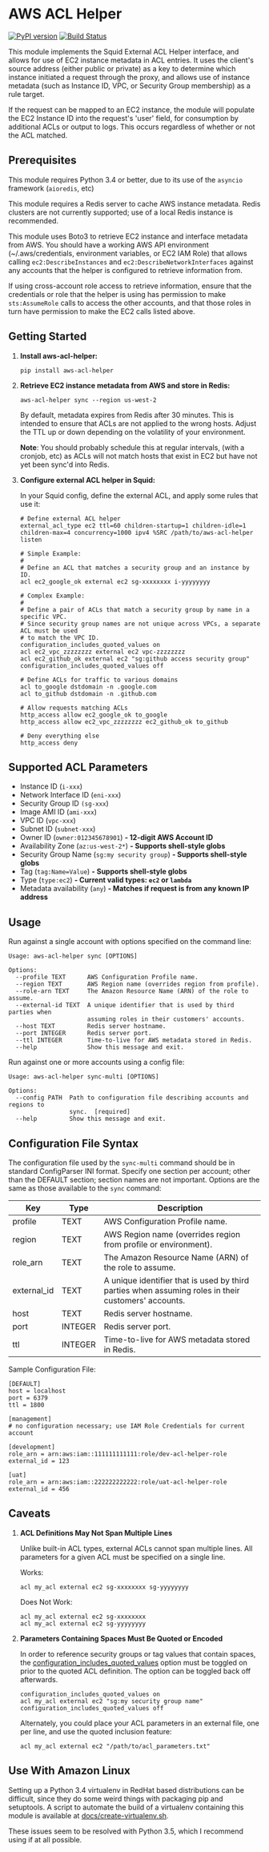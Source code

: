 AWS ACL Helper
==============
[![PyPI version](https://badge.fury.io/py/aws-acl-helper.svg)](https://badge.fury.io/py/aws-acl-helper)
[![Build Status](https://travis-ci.com/brandond/aws-acl-helper.svg?branch=master)](https://travis-ci.com/brandond/aws-acl-helper)

This module implements the Squid External ACL Helper interface, and allows for
use of EC2 instance metadata in ACL entries. It uses the client's source
address (either public or private) as a key to determine which instance 
initiated a request through the proxy, and allows use of instance metadata
(such as Instance ID, VPC, or Security Group membership) as a rule target.

If the request can be mapped to an EC2 instance, the module will populate
the EC2 Instance ID into the request's 'user' field, for consumption by
additional ACLs or output to logs. This occurs regardless of whether or not
the ACL matched.

Prerequisites
-------------

This module requires Python 3.4 or better, due to its use of the `asyncio`
framework (`aioredis`, etc)

This module requires a Redis server to cache AWS instance metadata. Redis 
clusters are not currently supported; use of a local Redis instance is
recommended.

This module uses Boto3 to retrieve EC2 instance and interface metadata from AWS. You should 
have a working AWS API environment (~/.aws/credentials, environment variables,
or EC2 IAM Role) that allows calling `ec2:DescribeInstances` and `ec2:DescribeNetworkInterfaces`
against any accounts that the helper is configured to retrieve information from.

If using cross-account role access to retrieve information, ensure that the credentials or role
that the helper is using has permission to make `sts:AssumeRole` calls to access the other accounts,
and that those roles in turn have permission to make the EC2 calls listed above.

Getting Started
---------------

1. **Install aws-acl-helper:**

   `pip install aws-acl-helper`

2. **Retrieve EC2 instance metadata from AWS and store in Redis:**
 
    `aws-acl-helper sync --region us-west-2`

    By default, metadata expires from Redis after 30 minutes. This is intended
    to ensure that ACLs are not applied to the wrong hosts. Adjust the TTL up
    or down depending on the volatility of your environment.

    **Note**: You should probably schedule this at regular intervals, (with a
    cronjob, etc) as ACLs will not match hosts that exist in EC2 but have not
    yet been sync'd into Redis.

3. **Configure external ACL helper in Squid:**

    In your Squid config, define the external ACL, and apply some rules that
    use it:
    ```
    # Define external ACL helper
    external_acl_type ec2 ttl=60 children-startup=1 children-idle=1 children-max=4 concurrency=1000 ipv4 %SRC /path/to/aws-acl-helper listen
    
    # Simple Example:
    #
    # Define an ACL that matches a security group and an instance by ID.
    acl ec2_google_ok external ec2 sg-xxxxxxxx i-yyyyyyyy

    # Complex Example:
    #
    # Define a pair of ACLs that match a security group by name in a specific VPC.
    # Since security group names are not unique across VPCs, a separate ACL must be used
    # to match the VPC ID.
    configuration_includes_quoted_values on
    acl ec2_vpc_zzzzzzzz external ec2 vpc-zzzzzzzz
    acl ec2_github_ok external ec2 "sg:github access security group"
    configuration_includes_quoted_values off
    
    # Define ACLs for traffic to various domains
    acl to_google dstdomain -n .google.com
    acl to_github dstdomain -n .github.com
    
    # Allow requests matching ACLs
    http_access allow ec2_google_ok to_google
    http_access allow ec2_vpc_zzzzzzzz ec2_github_ok to_github
    
    # Deny everything else
    http_access deny
    ```

Supported ACL Parameters
------------------------

 * Instance ID (`i-xxx`)
 * Network Interface ID (`eni-xxx`)
 * Security Group ID `(sg-xxx`)
 * Image AMI ID (`ami-xxx`)
 * VPC ID (`vpc-xxx`)
 * Subnet ID (`subnet-xxx`)
 * Owner ID (`owner:012345678901`)              **- 12-digit AWS Account ID**
 * Availability Zone (`az:us-west-2*`)          **- Supports shell-style globs**
 * Security Group Name (`sg:my security group`) **- Supports shell-style globs**
 * Tag (`tag:Name=Value`)                       **- Supports shell-style globs**
 * Type (`type:ec2`)                            **- Current valid types: `ec2` or `lambda`**
 * Metadata availability (`any`)                **- Matches if request is from any known IP address**

Usage
-----

Run against a single account with options specified on the command line:

```
Usage: aws-acl-helper sync [OPTIONS]

Options:
  --profile TEXT      AWS Configuration Profile name.
  --region TEXT       AWS Region name (overrides region from profile).
  --role-arn TEXT     The Amazon Resource Name (ARN) of the role to assume.
  --external-id TEXT  A unique identifier that is used by third parties when
                      assuming roles in their customers' accounts.
  --host TEXT         Redis server hostname.
  --port INTEGER      Redis server port.
  --ttl INTEGER       Time-to-live for AWS metadata stored in Redis.
  --help              Show this message and exit.
```

Run against one or more accounts using a config file:

```
Usage: aws-acl-helper sync-multi [OPTIONS]

Options:
  --config PATH  Path to configuration file describing accounts and regions to
                 sync.  [required]
  --help         Show this message and exit.
```

Configuration File Syntax
-------------------------

The configuration file used by the `sync-multi` command should be in standard ConfigParser INI format.
Specify one section per account; other than the DEFAULT section; section names are not important.
Options are the same as those available to the `sync` command:

| Key         | Type    | Description |
| -           | -       | - |
| profile     | TEXT    | AWS Configuration Profile name. |
| region      | TEXT    | AWS Region name (overrides region from profile or environment). |
| role_arn    | TEXT    | The Amazon Resource Name (ARN) of the role to assume. |
| external_id | TEXT    | A unique identifier that is used by third parties when assuming roles in their customers' accounts. |
| host        | TEXT    | Redis server hostname. |
| port        | INTEGER | Redis server port. |
| ttl         | INTEGER | Time-to-live for AWS metadata stored in Redis. |

Sample Configuration File:

```
[DEFAULT]
host = localhost
port = 6379
ttl = 1800

[management]
# no configuration necessary; use IAM Role Credentials for current account

[development]
role_arn = arn:aws:iam::111111111111:role/dev-acl-helper-role
external_id = 123

[uat]
role_arn = arn:aws:iam::222222222222:role/uat-acl-helper-role
external_id = 456

```

Caveats
-------
1. **ACL Definitions May Not Span Multiple Lines**

    Unlike built-in ACL types, external ACLs cannot span multiple lines.
    All parameters for a given ACL must be specified on a single line.

    Works:
    ```
    acl my_acl external ec2 sg-xxxxxxxx sg-yyyyyyyy
    ```

    Does Not Work:
    ```
    acl my_acl external ec2 sg-xxxxxxxx
    acl my_acl external ec2 sg-yyyyyyyy
    ```

2. **Parameters Containing Spaces Must Be Quoted or Encoded**

   In order to reference security groups or tag values that contain spaces, the
   [configuration_includes_quoted_values](http://www.squid-cache.org/Doc/config/configuration_includes_quoted_values/)
   option must be toggled on prior to the quoted ACL definition. The option can
   be toggled back off afterwards.
   ```
   configuration_includes_quoted_values on
   acl my_acl external ec2 "sg:my security group name"
   configuration_includes_quoted_values off
   ```

   Alternately, you could place your ACL parameters in an external file, one
   per line, and use the quoted inclusion feature:
   ```
   acl my_acl external ec2 "/path/to/acl_parameters.txt"
   ```

Use With Amazon Linux
---------------------
Setting up a Python 3.4 virtualenv in RedHat based distributions can be
difficult, since they do some weird things with packaging pip and setuptools.
A script to automate the build of a virtualenv containing this module is
available at [docs/create-virtualenv.sh](docs/create-virtualenv.sh).

These issues seem to be resolved with Python 3.5, which I recommend using if at all possible.
